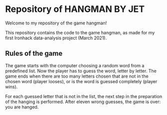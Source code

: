 # Repository of HANGMAN BY JET

Welcome to my repository of the game hangman!

This repository contains the code to the game hangman, as made for my first Ironhack data-analysis project (March 2021).

## Rules of the game
The game starts with the computer choosing a random word from a predefined list. 
Now the player has to guess the word, letter by letter. The game ends when there are too many letters chosen that are not in the chosen word (player looses), or is the word is guessed completely (player wins).

For each guessed letter that is not in the list, the next step in the preparation of the hanging is performed. 
After eleven wrong guesses, the game is over: you are hanged.


